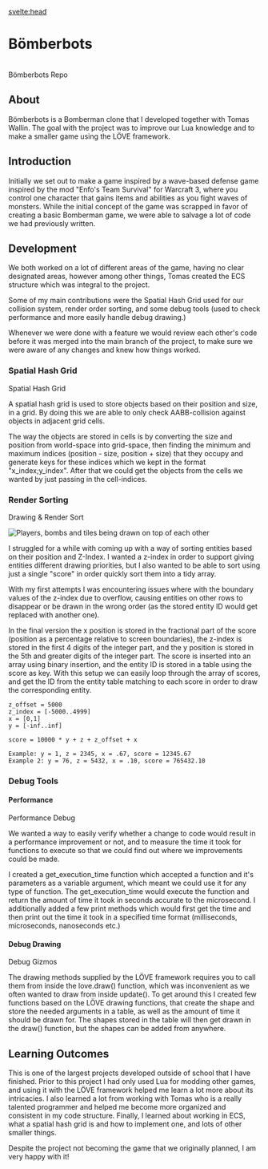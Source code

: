 <script>
    import MDVideo from "$lib/components/MDVideo.svelte"
    import Collapse from "$lib/components/Collapse.svelte";
    import SectionComponent from "$lib/components/SectionComponent.svelte";
    import ButtonLink from "$lib/components/ButtonLink.svelte";
    import Summary from "$lib/components/Summary.svelte";
    import TextLink from "$lib/components/TextLink.svelte";
</script>

<svelte:head>
<title>Bömberbots | David Bång</title>
</svelte:head>

<SectionComponent>

# Bömberbots

<Summary devTime="4 months" teamSize="2" engine="LÖVE" language="Lua" summary="Debug tools, render sorting, asset loader"/>

<br>
<ButtonLink isGithubLink=true href="https://github.com/Sodaro/bomberbots">
    Bömberbots Repo
</ButtonLink>

## About

Bömberbots is a Bomberman clone that I developed together with <TextLink href="https://tomaswallin.se/#/">Tomas Wallin</TextLink>. The goal with the project was to improve our Lua knowledge and to make a smaller game using the LÖVE framework. 

## Introduction
Initially we set out to make a game inspired by a wave-based defense game inspired by the mod "Enfo's Team Survival" for Warcraft 3, where you control one character that gains items and abilities as you fight waves of monsters. While the initial concept of the game was scrapped in favor of creating a basic Bomberman game, we were able to salvage a lot of code we had previously written.

<MDVideo width="854" height="480" autoPlay="true" src="/projectmedia/bomberbots/initial_prototype.mp4" alt="two characters moving and shooting different projectiles at different speeds"/>

<MDVideo width="854" height="480" autoPlay="true" src="/projectmedia/bomberbots/gameplay_game3.mp4" alt="the finished bomberman game with players walking around and blowing stuff up with bombs"/>

## Development

We both worked on a lot of different areas of the game, having no clear designated areas, however among other things, Tomas created the ECS structure which was integral to the project.

Some of my main contributions were the <TextLink href="">Spatial Hash Grid</TextLink> used for our collision system, render order sorting, and some debug tools (used to check performance and more easily handle debug drawing.)

Whenever we were done with a feature we would review each other's code before it was merged into the main branch of the project, to make sure we were aware of any changes and knew how things worked.

### Spatial Hash Grid
<ButtonLink isGithubLink=true href="https://github.com/Sodaro/bomberbots/blob/main/code/engine/spatial_grid.lua">
    Spatial Hash Grid
</ButtonLink>

A spatial hash grid is used to store objects based on their position and size, in a grid. By doing this we are able to only check AABB-collision against objects in adjacent grid cells.

The way the objects are stored in cells is by converting the size and position from world-space into grid-space, then finding the minimum and maximum indices (position - size, position + size) that they occupy and generate keys for these indices which we kept in the format "x_index;y_index". After that we could get the objects from the cells we wanted by just passing in the cell-indices.

<MDVideo autoPlay="true" width="640" height="360" src="/projectmedia/bomberbots/spatial_grid_demo.mp4" alt="characters moving around with black squares being drawn on top of nearby tiles"/>

### Render Sorting
<ButtonLink isGithubLink=true href="https://github.com/Sodaro/bomberbots/blob/main/code/game/entity_draw.lua">
    Drawing & Render Sort
</ButtonLink>

![Players, bombs and tiles being drawn on top of each other](/projectmedia/bomberbots/render_sort_example.png "Players, bombs and tiles being drawn on top of each other")

I struggled for a while with coming up with a way of sorting entities based on their position and Z-Index. I wanted a z-index in order to support giving entities different drawing priorities, but I also wanted to be able to sort using just a single "score" in order quickly sort them into a tidy array.

With my first attempts I was encountering issues where with the boundary values of the z-index due to overflow, causing entities on other rows to disappear or be drawn in the wrong order (as the stored entity ID would get replaced with another one).

In the final version the x position is stored in the fractional part of the score (position as a percentage relative to screen boundaries), the z-index is stored in the first 4 digits of the integer part, and the y position is stored in the 5th and greater digits of the integer part. The score is inserted into an array using binary insertion, and the entity ID is stored in a table using the score as key. With this setup we can easily loop through the array of scores, and get the ID from the entity table matching to each score in order to draw the corresponding entity.

<Collapse title="Sorting score calculation examples">

```
z_offset = 5000
z_index = [-5000..4999]
x = [0,1]
y = [-inf..inf]

score = 10000 * y + z + z_offset + x

Example: y = 1, z = 2345, x = .67, score = 12345.67
Example 2: y = 76, z = 5432, x = .10, score = 765432.10
```
</Collapse>

### Debug Tools


#### Performance

<ButtonLink isGithubLink=true href="https://github.com/Sodaro/bomberbots/blob/main/code/engine/debug.lua">
    Performance Debug
</ButtonLink>

We wanted a way to easily verify whether a change to code would result in a performance improvement or not, and to measure the time it took for functions to execute so that we could find out where we improvements could be made.

I created a get_execution_time function which accepted a function and it's parameters as a variable argument, which meant we could use it for any type of function. The get_execution_time would execute the function and return the amount of time it took in seconds accurate to the microsecond. I additionally added a few print methods which would first get the time and then print out the time it took in a specified time format (milliseconds, microseconds, nanoseconds etc.)

#### Debug Drawing
<ButtonLink isGithubLink=true href="https://github.com/Sodaro/bomberbots/blob/main/code/engine/gizmos.lua">
    Debug Gizmos
</ButtonLink>

The drawing methods supplied by the LÖVE framework requires you to call them from inside the love.draw() function, which was inconvenient as we often wanted to draw from inside update(). To get around this I created few functions based on the LÖVE drawing functions, that create the shape and store the needed arguments in a table, as well as the amount of time it should be drawn for. The shapes stored in the table will then get drawn in the draw() function, but the shapes can be added from anywhere.

## Learning Outcomes

This is one of the largest projects developed outside of school that I have finished. Prior to this project I had only used Lua for modding other games, and using it with the LÖVE framework helped me learn a lot more about its intricacies. I also learned a lot from working with Tomas who is a really talented programmer and helped me become more organized and consistent in my code structure. Finally, I learned about working in ECS, what a spatial hash grid is and how to implement one, and lots of other smaller things.

Despite the project not becoming the game that we originally planned, I am very happy with it!

</SectionComponent>